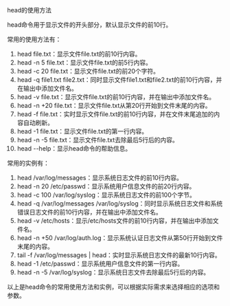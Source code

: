 head的使用方法
head命令用于显示文件的开头部分，默认显示文件的前10行。

常用的使用方法有：
1. head file.txt：显示文件file.txt的前10行内容。
2. head -n 5 file.txt：显示文件file.txt的前5行内容。
3. head -c 20 file.txt：显示文件file.txt的前20个字符。
4. head -q file1.txt file2.txt：同时显示文件file1.txt和file2.txt的前10行内容，并在输出中添加文件名。
5. head -v file.txt：显示文件file.txt的前10行内容，并在输出中添加文件名。
6. head -n +20 file.txt：显示文件file.txt从第20行开始到文件末尾的内容。
7. head -f file.txt：实时显示文件file.txt的前10行内容，并在文件末尾追加的内容自动刷新。
8. head -1 file.txt：显示文件file.txt的第一行内容。
9. head -n -5 file.txt：显示文件file.txt去除最后5行后的内容。
10. head --help：显示head命令的帮助信息。

常用的实例有：
1. head /var/log/messages：显示系统日志文件的前10行内容。
2. head -n 20 /etc/passwd：显示系统用户信息文件的前20行内容。
3. head -c 100 /var/log/syslog：显示系统日志文件的前100个字节。
4. head -q /var/log/messages /var/log/syslog：同时显示系统日志文件和系统错误日志文件的前10行内容，并在输出中添加文件名。
5. head -v /etc/hosts：显示/etc/hosts文件的前10行内容，并在输出中添加文件名。
6. head -n +50 /var/log/auth.log：显示系统认证日志文件从第50行开始到文件末尾的内容。
7. tail -f /var/log/messages | head：实时显示系统日志文件的最新10行内容。
8. head -1 /etc/passwd：显示系统用户信息文件的第一行内容。
9. head -n -5 /var/log/syslog：显示系统日志文件去除最后5行后的内容。

以上是head命令的常用使用方法和实例，可以根据实际需求来选择相应的选项和参数。
